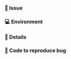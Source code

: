 ### 📝 Issue
<!-- Briefly describe the issue you're experiencing. Tell us what you were trying to do and what happened instead. -->

### 💻 Environment

<!-- Tell us what version of Eidoo Hybrid Exchange SDK you're using, and how you're using it. -->

### 📖 Details

<!-- Describe the problem you have been experiencing in more detail. Include as much information as you think is relevant. Keep in mind that transactions can fail for many reasons; context is key here. -->

### 🔢 Code to reproduce bug

<!-- We will be able to better help if you provide a minimal example that triggers the bug. -->